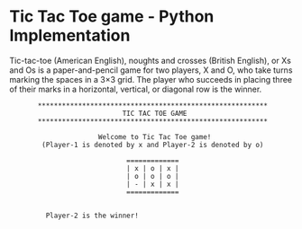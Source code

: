 # Tic Tac Toe game - Python Implementation

Tic-tac-toe (American English), noughts and crosses (British English), or Xs and Os is a paper-and-pencil game for two players, X and O, who take turns marking the spaces in a 3×3 grid. The player who succeeds in placing three of their marks in a horizontal, vertical, or diagonal row is the winner.




           *********************************************************            
                                TIC TAC TOE GAME                                
           *********************************************************
           
                          Welcome to Tic Tac Toe game!                          
            (Player-1 is denoted by x and Player-2 is denoted by o)
            
                                 =============                                  
                                 | x | o | x |                                  
                                 | o | o | o |                                  
                                 | - | x | x |                                  
                                 =============                                  


             Player-2 is the winner! 